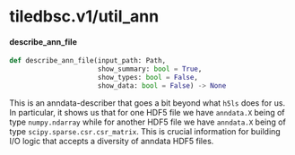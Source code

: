 <a id="tiledbsc.v1/util_ann"></a>

# tiledbsc.v1/util\_ann

<a id="tiledbsc.v1/util_ann.describe_ann_file"></a>

#### describe\_ann\_file

```python
def describe_ann_file(input_path: Path,
                      show_summary: bool = True,
                      show_types: bool = False,
                      show_data: bool = False) -> None
```

This is an anndata-describer that goes a bit beyond what `h5ls` does for us.
In particular, it shows us that for one HDF5 file we have `anndata.X` being of type `numpy.ndarray`
while for another HDF5 file we have `anndata.X` being of type `scipy.sparse.csr.csr_matrix`.  This is
crucial information for building I/O logic that accepts a diversity of anndata HDF5 files.

